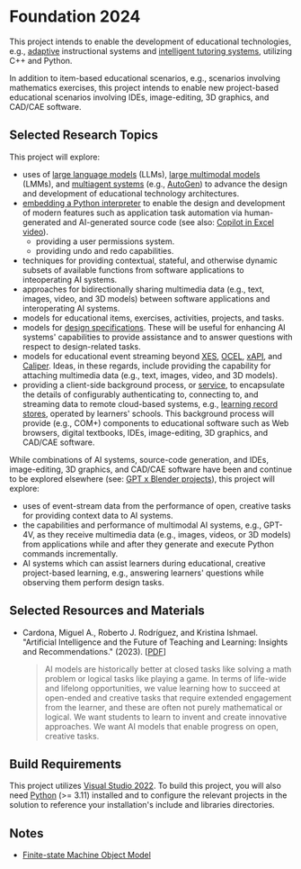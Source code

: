 # Foundation 2024

This project intends to enable the development of educational technologies, e.g., [adaptive](https://en.wikipedia.org/wiki/Adaptive_learning) instructional systems and [intelligent tutoring systems](https://en.wikipedia.org/wiki/Intelligent_tutoring_system), utilizing C++ and Python.

In addition to item-based educational scenarios, e.g., scenarios involving mathematics exercises, this project intends to enable new project-based educational scenarios involving IDEs, image-editing, 3D graphics, and CAD/CAE software.

## Selected Research Topics

This project will explore:

* uses of [large language models](https://en.wikipedia.org/wiki/Large_language_model) (LLMs), [large multimodal models](https://en.wikipedia.org/wiki/Large_language_model#Multimodality) (LMMs), and [multiagent systems](https://en.wikipedia.org/wiki/Multiagent_system) (e.g., [AutoGen](https://github.com/microsoft/autogen)) to advance the design and development of educational technology architectures.
* [embedding a Python interpreter](https://docs.python.org/3/c-api/) to enable the design and development of modern features such as application task automation via human-generated and AI-generated source code (see also: [Copilot in Excel video](https://www.youtube.com/watch?v=vGI6VLr8L5w)).
  * providing a user permissions system.
  * providing undo and redo capabilities.
* techniques for providing contextual, stateful, and otherwise dynamic subsets of available functions from software applications to inteoperating AI systems.
* approaches for bidirectionally sharing multimedia data (e.g., text, images, video, and 3D models) between software applications and interoperating AI systems.
* models for educational items, exercises, activities, projects, and tasks.
* models for [design specifications](https://en.wikipedia.org/wiki/Design_specification). These will be useful for enhancing AI systems' capabilities to provide assistance and to answer questions with respect to design-related tasks.
* models for educational event streaming beyond [XES](https://xes-standard.org/), [OCEL](https://www.ocel-standard.org/), [xAPI](https://xapi.com/), and [Caliper](https://www.imsglobal.org/activity/caliper). Ideas, in these regards, include providing the capability for attaching multimedia data (e.g., text, images, video, and 3D models).
* providing a client-side background process, or [service](https://en.wikipedia.org/wiki/Windows_service), to encapsulate the details of configurably authenticating to, connecting to, and streaming data to remote cloud-based systems, e.g., [learning record stores](https://en.wikipedia.org/wiki/Learning_Record_Store), operated by learners' schools. This background process will provide (e.g., COM+) components to educational software such as Web browsers, digital textbooks, IDEs, image-editing, 3D graphics, and CAD/CAE software.

While combinations of AI systems, source-code generation, and IDEs, image-editing, 3D graphics, and CAD/CAE software have been and continue to be explored elsewhere (see: [GPT x Blender projects](https://github.com/search?q=gpt+blender&type=repositories)), this project will explore:

* uses of event-stream data from the performance of open, creative tasks for providing context data to AI systems.
* the capabilities and performance of multimodal AI systems, e.g., GPT-4V, as they receive multimedia data (e.g., images, videos, or 3D models) from applications while and after they generate and execute Python commands incrementally.
* AI systems which can assist learners during educational, creative project-based learning, e.g., answering learners' questions while observing them perform design tasks.

## Selected Resources and Materials

* Cardona, Miguel A., Roberto J. Rodríguez, and Kristina Ishmael. "Artificial Intelligence and the Future of Teaching and Learning: Insights and Recommendations." (2023). [[PDF](https://tech.ed.gov/files/2023/05/ai-future-of-teaching-and-learning-report.pdf)]

  > AI models are historically better at closed tasks like solving a math problem or logical tasks like playing a game. In terms of life-wide and lifelong opportunities, we value learning how to succeed at open-ended and creative tasks that require extended engagement from the learner, and these are often not purely mathematical or logical. We want students to learn to invent and create innovative approaches. We want AI models that enable progress on open, creative tasks.

## Build Requirements

This project utilizes [Visual Studio 2022](https://visualstudio.microsoft.com/downloads/). To build this project, you will also need [Python](https://www.python.org/downloads/) (>= 3.11) installed and to configure the relevant projects in the solution to reference your installation's include and libraries directories.

## Notes

* [Finite-state Machine Object Model](/Notes/FSMOM.md)
